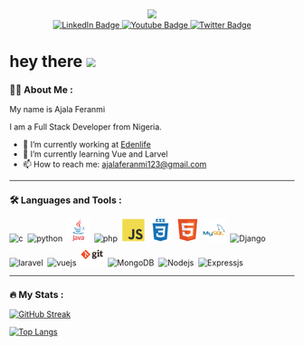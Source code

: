 <div id="profile" align="center">
<div class="header">

<img src="https://media.giphy.com/media/HLB0nLA36GCCo6JuB5/giphy.gif" Width="200"/>

</div>


<div id="badges">

  <a href="https://www.linkedin.com/in/ajalaoluwaferanmi/">
    <img src="https://img.shields.io/badge/LinkedIn-blue?style=for-the-badge&logo=linkedin&logoColor=white" alt="LinkedIn Badge"/>
  </a>
  <a href="https://www.sololearn.com/Profile/23417648/?ref=app">
    <img src="https://img.shields.io/badge/SoloLearn-red?style=for-the-badge&logo=Sololarn&logoColor=white" alt="Youtube Badge"/>
  </a>
  <a href="https://twitter.com/Ajala97212459?t=_ImM6KQ8C-PNeHt3WtqttQ&s=09">
    <img src="https://img.shields.io/badge/Twitter-blue?style=for-the-badge&logo=twitter&logoColor=white" alt="Twitter Badge"/>
  </a>
  
</div>

</div>

<h1>
  hey there
  <img src="https://media.giphy.com/media/hvRJCLFzcasrR4ia7z/giphy.gif" width="30px"/>
</h1>


### :man_technologist: About Me :
My name is Ajala Feranmi

I am a Full Stack Developer from Nigeria.

- 🔭 I’m currently working  at <a href="https://ouredenlife.com/">Edenlife</a>
- 🌱 I’m currently learning Vue and Larvel
- 📫 How to reach me: ajalaferanmi123@gmail.com

---
### :hammer_and_wrench: Languages and Tools :
<div>

  <img src="https://cdn.jsdelivr.net/gh/devicons/devicon/icons/c/c-original.svg" title="c" alt="c" width="40" height="40"/>&nbsp;
  <img src="https://cdn.jsdelivr.net/gh/devicons/devicon/icons/python/python-original.svg" title="python" alt="python" width="40" height="40"/>&nbsp;
  <img src="https://github.com/devicons/devicon/blob/master/icons/java/java-original-wordmark.svg" title="Java" alt="Java" width="40" height="40"/>&nbsp;
  <img src="https://cdn.jsdelivr.net/gh/devicons/devicon/icons/php/php-original.svg" title="php" alt="php" width="40" height="40"/>&nbsp;
  <img src="https://github.com/devicons/devicon/blob/master/icons/javascript/javascript-original.svg" title="JavaScript" alt="JavaScript" width="40" height="40"/>&nbsp;
  <img src="https://github.com/devicons/devicon/blob/master/icons/css3/css3-plain-wordmark.svg"  title="CSS3" alt="CSS" width="40" height="40"/>&nbsp;
  <img src="https://github.com/devicons/devicon/blob/master/icons/html5/html5-original.svg" title="HTML5" alt="HTML" width="40" height="40"/>&nbsp;
  <img src="https://github.com/devicons/devicon/blob/master/icons/mysql/mysql-original-wordmark.svg" title="MySQL"  alt="MySQL" width="40" height="40"/>&nbsp;
   <img src="https://cdn.jsdelivr.net/gh/devicons/devicon/icons/django/django-plain.svg" title="Django" alt="Django" width="40" height="40"/>&nbsp;
  <img src="https://cdn.jsdelivr.net/gh/devicons/devicon/icons/laravel/laravel-plain.svg" title="laravel" alt="laravel" width="40" height="40"/>&nbsp;
   <img src="https://cdn.jsdelivr.net/gh/devicons/devicon/icons/vuejs/vuejs-original.svg" title="vuejs" alt="vuejs" width="40" height="40"/>&nbsp;
  <img src="https://github.com/devicons/devicon/blob/master/icons/git/git-original-wordmark.svg" title="Git" alt="Git" width="40" height="40"/>&nbsp;
    <img src="https://cdn.jsdelivr.net/gh/devicons/devicon/icons/mongodb/mongodb-original.svg" title="MongoDB" alt="MongoDB" width="40" height="40"/>&nbsp;
    <img src="https://cdn.jsdelivr.net/gh/devicons/devicon/icons/nodejs/nodejs-plain.svg" title="Nodejs" alt="Nodejs" width="40" height="40"/>&nbsp;
  <img src="https://cdn.jsdelivr.net/gh/devicons/devicon/icons/express/express-original.svg" title="Expressjs" alt="Expressjs" width="40" height="40"/>&nbsp;
  
                                                      
</div>

---
### :fire: My Stats :
[![GitHub Streak](http://github-readme-streak-stats.herokuapp.com?user=Eranmonnie&theme=dark&background=000000)](https://git.io/streak-stats)


[![Top Langs](https://github-readme-stats.vercel.app/api/top-langs/?username=Eranmonnie&layout=compact&theme=vision-friendly-dark)](https://github.com/anuraghazra/github-readme-stats)



